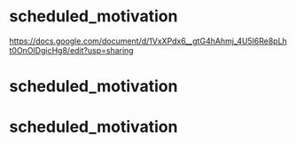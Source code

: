# scheduled_motivation

https://docs.google.com/document/d/1VxXPdx6__gtG4hAhmj_4U5l6Re8pLht0OnOIDgicHg8/edit?usp=sharing
# scheduled_motivation
# scheduled_motivation
